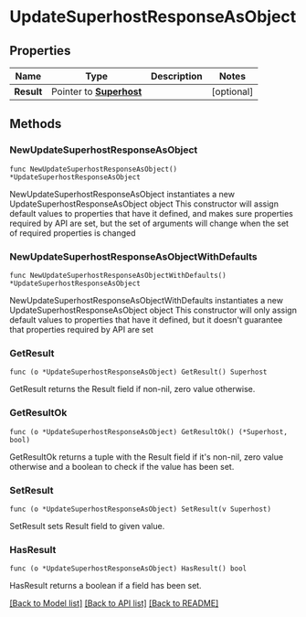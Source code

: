 # UpdateSuperhostResponseAsObject

## Properties

Name | Type | Description | Notes
------------ | ------------- | ------------- | -------------
**Result** | Pointer to [**Superhost**](Superhost.md) |  | [optional] 

## Methods

### NewUpdateSuperhostResponseAsObject

`func NewUpdateSuperhostResponseAsObject() *UpdateSuperhostResponseAsObject`

NewUpdateSuperhostResponseAsObject instantiates a new UpdateSuperhostResponseAsObject object
This constructor will assign default values to properties that have it defined,
and makes sure properties required by API are set, but the set of arguments
will change when the set of required properties is changed

### NewUpdateSuperhostResponseAsObjectWithDefaults

`func NewUpdateSuperhostResponseAsObjectWithDefaults() *UpdateSuperhostResponseAsObject`

NewUpdateSuperhostResponseAsObjectWithDefaults instantiates a new UpdateSuperhostResponseAsObject object
This constructor will only assign default values to properties that have it defined,
but it doesn't guarantee that properties required by API are set

### GetResult

`func (o *UpdateSuperhostResponseAsObject) GetResult() Superhost`

GetResult returns the Result field if non-nil, zero value otherwise.

### GetResultOk

`func (o *UpdateSuperhostResponseAsObject) GetResultOk() (*Superhost, bool)`

GetResultOk returns a tuple with the Result field if it's non-nil, zero value otherwise
and a boolean to check if the value has been set.

### SetResult

`func (o *UpdateSuperhostResponseAsObject) SetResult(v Superhost)`

SetResult sets Result field to given value.

### HasResult

`func (o *UpdateSuperhostResponseAsObject) HasResult() bool`

HasResult returns a boolean if a field has been set.


[[Back to Model list]](../README.md#documentation-for-models) [[Back to API list]](../README.md#documentation-for-api-endpoints) [[Back to README]](../README.md)


